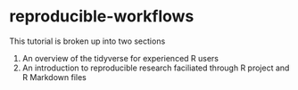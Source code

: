# reproducible-workflows

This tutorial is broken up into two sections

1. An overview of the tidyverse for experienced R users
2. An introduction to reproducible research faciliated through R project and R Markdown files